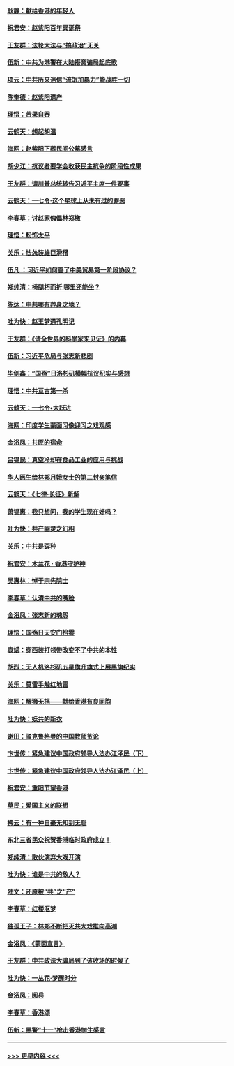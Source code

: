 #### [耿静：献给香港的年轻人](../pages/nsc993/n11602462.md?t=10211401) 
#### [祝君安：赵紫阳百年冥诞祭](../pages/nsc993/n11601386.md?t=10211401) 
#### [王友群：法轮大法与“搞政治”无关](../pages/nsc993/n11601658.md?t=10211401) 
#### [伍新：中共为港警在大陆搭窝骗局起底歌](../pages/nsc993/n11601536.md?t=10211401) 
#### [项云：中共历来迷信“流氓加暴力”能战胜一切](../pages/nsc993/n11601496.md?t=10211401) 
#### [陈奎德：赵紫阳遗产](../pages/nsc993/n11601444.md?t=10211401) 
#### [理悟：苦果自吞](../pages/nsc993/n11601385.md?t=10211401) 
#### [云鹤天：想起胡温](../pages/nsc993/n11600033.md?t=10211401) 
#### [海网：赵紫阳下葬民间公墓感言](../pages/nsc993/n11600021.md?t=10211401) 
#### [胡少江：抗议者要学会收获民主抗争的阶段性成果](../pages/nsc993/n11599626.md?t=10211401) 
#### [王友群：请川普总统转告习近平主席一件要事](../pages/nsc993/n11599533.md?t=10211401) 
#### [云鹤天：一七令‧这个星球上从未有过的罪恶](../pages/nsc993/n11598881.md?t=10211401) 
#### [李春草：讨赵家傀儡林郑檄](../pages/nsc993/n11598789.md?t=10211401) 
#### [理悟：粉饰太平](../pages/nsc993/n11598776.md?t=10211401) 
#### [关乐：怯怂装雄巨滑稽](../pages/nsc993/n11598767.md?t=10211401) 
#### [伍凡 ：习近平如何善了中美贸易第一阶段协议？](../pages/nsc993/n11596305.md?t=10211401) 
#### [郑纯清：椅腿朽而折 哪里还能坐？](../pages/nsc993/n11596273.md?t=10211401) 
#### [陈达：中共哪有葬身之地？](../pages/nsc993/n11596253.md?t=10211401) 
#### [吐为快：赵王梦遇孔明记](../pages/nsc993/n11596208.md?t=10211401) 
#### [王友群：《请全世界的科学家来见证》的内幕](../pages/nsc993/n11594091.md?t=10211401) 
#### [伍新：习近平危局与张志新悲剧](../pages/nsc993/n11594089.md?t=10211401) 
#### [毕剑鑫：“国殇”日洛杉矶横幅抗议纪实与感想](../pages/nsc993/n11591301.md?t=10211401) 
#### [理悟：中共亘古第一杀](../pages/nsc993/n11590734.md?t=10211401) 
#### [云鹤天：一七令•大跃进](../pages/nsc993/n11590699.md?t=10211401) 
#### [海网：印度学生蒙面习像迎习之戏观感](../pages/nsc993/n11590675.md?t=10211401) 
#### [金浴凤：共匪的宿命](../pages/nsc993/n11586383.md?t=10211401) 
#### [吕锡民：真空冷却在食品工业的应用与挑战](../pages/nsc993/n11585819.md?t=10211401) 
#### [华人医生给林郑月娥女士的第二封亲笔信](../pages/nsc993/n11585124.md?t=10211401) 
#### [云鹤天：《七律·长征》新解](../pages/nsc993/n11584578.md?t=10211401) 
#### [萧锡惠：我只想问，我的学生现在好吗？](../pages/nsc993/n11583828.md?t=10211401) 
#### [吐为快：共产幽灵之幻相](../pages/nsc993/n11583224.md?t=10211401) 
#### [关乐：中共是孬种](../pages/nsc993/n11582099.md?t=10211401) 
#### [祝君安：木兰花 · 香港守护神](../pages/nsc993/n11581782.md?t=10211401) 
#### [吴惠林：悼于宗先院士](../pages/nsc993/n11580283.md?t=10211401) 
#### [李春草：认清中共的嘴脸](../pages/nsc993/n11579954.md?t=10211401) 
#### [金浴凤：张志新的魂怨](../pages/nsc993/n11579913.md?t=10211401) 
#### [理悟：国殇日天安门拾零](../pages/nsc993/n11579843.md?t=10211401) 
#### [袁斌：穿西装打领带改变不了中共的本性](../pages/nsc993/n11579814.md?t=10211401) 
#### [胡烈：无人机洛杉矶五星旗升旗式上展黑旗纪实](../pages/nsc993/n11579322.md?t=10211401) 
#### [关乐：莫雷手触红地雷](../pages/nsc993/n11577862.md?t=10211401) 
#### [海网：醒狮无挡——献给香港有良同胞](../pages/nsc993/n11577835.md?t=10211401) 
#### [吐为快：妖共的新衣](../pages/nsc993/n11577575.md?t=10211401) 
#### [谢田：驳克鲁格曼的中国教师爷论](../pages/nsc993/n11575034.md?t=10211401) 
#### [卞世传：紧急建议中国政府领导人法办江泽民（下）](../pages/nsc993/n11573390.md?t=10211401) 
#### [卞世传：紧急建议中国政府领导人法办江泽民（上）](../pages/nsc993/n11573208.md?t=10211401) 
#### [祝君安：重阳节望香港](../pages/nsc993/n11573190.md?t=10211401) 
#### [草民：爱国主义的联想](../pages/nsc993/n11572333.md?t=10211401) 
#### [拂云：有一种自豪无知到无耻](../pages/nsc993/n11572006.md?t=10211401) 
#### [东北三省民众祝贺香港临时政府成立！](../pages/nsc993/n11571215.md?t=10211401) 
#### [郑纯清：散伙演弃大戏开演](../pages/nsc993/n11570826.md?t=10211401) 
#### [吐为快：谁是中共的敌人？](../pages/nsc993/n11570817.md?t=10211401) 
#### [陆文：还原被“共”之“产”](../pages/nsc993/n11570798.md?t=10211401) 
#### [李春草：红楼沤梦](../pages/nsc993/n11569673.md?t=10211401) 
#### [独孤王子：林郑不断把灭共大戏推向高潮](../pages/nsc993/n11569381.md?t=10211401) 
#### [金浴凤：《蒙面宣言》](../pages/nsc993/n11569368.md?t=10211401) 
#### [王友群：中共政法大骗局到了该收场的时候了](../pages/nsc993/n11568940.md?t=10211401) 
#### [吐为快：一丛花‧梦醒时分](../pages/nsc993/n11567491.md?t=10211401) 
#### [金浴凤：阅兵](../pages/nsc993/n11567454.md?t=10211401) 
#### [李春草：香港颂](../pages/nsc993/n11567444.md?t=10211401) 
#### [伍新：黑警“十一”枪击香港学生感言](../pages/nsc993/n11567426.md?t=10211401) 

----
#### [ >>> 更早内容 <<< ](../indexes/nsc993-earlier.md)
